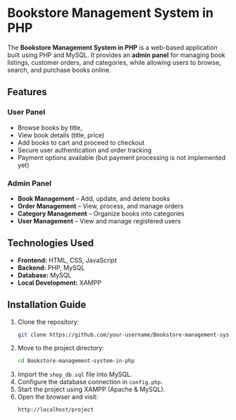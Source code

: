 #  Bookstore Management System in PHP

The **Bookstore Management System in PHP** is a web-based application built using PHP and MySQL. It provides an **admin panel** for managing book listings, customer orders, and categories, while allowing users to browse, search, and purchase books online.

##  Features

### **User Panel**
- Browse books by title, 
- View book details (title, price)
- Add books to cart and proceed to checkout
- Secure user authentication and order tracking
- Payment options available (but payment processing is not implemented yet)

### **Admin Panel**
- **Book Management** – Add, update, and delete books
- **Order Management** – View, process, and manage orders
- **Category Management** – Organize books into categories
- **User Management** – View and manage registered users

##  Technologies Used
- **Frontend:** HTML, CSS, JavaScript
- **Backend:** PHP, MySQL
- **Database:** MySQL
- **Local Development:** XAMPP

##  Installation Guide

1. Clone the repository:
   ```bash
   git clone https://github.com/your-username/Bookstore-management-system-in-php.git
   ```
2. Move to the project directory:
   ```bash
   cd Bookstore-management-system-in-php
   ```
3. Import the `shop_db.sql` file into MySQL.
4. Configure the database connection in `config.php`.
5. Start the project using XAMPP (Apache & MySQL).
6. Open the browser and visit:
   ```
   http://localhost/project

